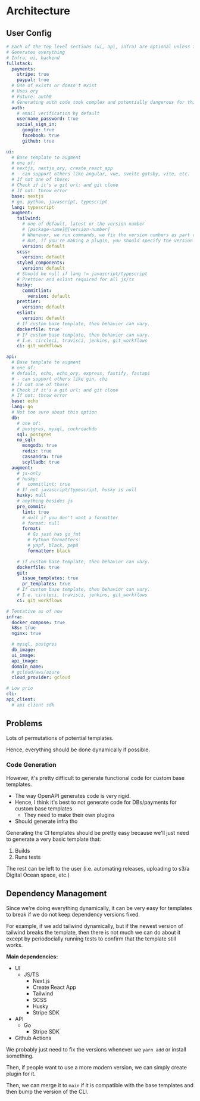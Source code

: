 # Architecture

## User Config

```yaml
# Each of the top level sections (ui, api, infra) are optional unless fullstack exists
# Generates everything
# Infra, ui, backend
fullstack:
  payments:
    stripe: true
    paypal: true
  # One of exists or doesn't exist
  # Uses ory
  # Future: auth0
  # Generating auth code took complex and potentially dangerous for this project
  auth:
    # email verification by default
    username_password: true
    social_sign_in:
      google: true
      facebook: true
      github: true

ui:
  # Base template to augment
  # one of:
  # nextjs, nextjs_ory, create_react_app
  # - can support others like angular, vue, svelte gatsby, vite, etc.
  # If not one of those:
  # Check if it's a git url: and git clone
  # If not: throw error
  base: nextjs
  # go, python, javascript, typescript
  lang: typescript
  augment:
    tailwind:
      # one of default, latest or the version number
      # [package-name]@[version-number]
      # Whenever, we run commands, we fix the version numbers as part of the default behavior.
      # But, if you're making a plugin, you should specify the version numebr that works for you.
      version: default
    scss:
      version: default
    styled_components:
      version: default
    # Should be null if lang != javascript/typescript
    # Prettier and eslint required for all js/ts
    husky:
      commitlint:
        version: default
    prettier:
      version: default
    eslint:
      version: default
    # If custom base template, then behavior can vary.
    dockerfile: true
    # If custom base template, then behavior can vary.
    # I.e. circleci, travisci, jenkins, git_workflows
    ci: git_workflows

api:
  # Base template to augment
  # one of:
  # default, echo, echo_ory, express, fastify, fastapi
  # - can support others like gin, chi
  # If not one of those:
  # Check if it's a git url: and git clone
  # If not: throw error
  base: echo
  lang: go
  # Not too sure about this option
  db:
    # one of:
    # postgres, mysql, cockroachdb
    sql: postgres
    no_sql:
      mongodb: true
      redis: true
      cassandra: true
      scylladb: true
  augment:
    # js-only
    # husky:
    #   commitlint: true
    # If not javascript/typescript, husky is null
    husky: null
    # anything besides js
    pre_commit:
      lint: true
      # null if you don't want a formatter
      # format: null
      format:
        # Go just has go_fmt
        # Python formatters:
        # yapf, black, pep8
        formatter: black

    # if custom base template, then behavior can vary.
    dockerfile: true
    git:
      issue_templates: true
      pr_templates: true
    # If custom base template, then behavior can vary.
    # I.e. circleci, travisci, jenkins, git_workflows
    ci: git_workflows

# Tentative as of now
infra:
  docker_compose: true
  k8s: true
  nginx: true

  # mysql, postgres
  db_image:
  ui_image:
  api_image:
  domain_name:
  # gcloud/aws/azure
  cloud_provider: gcloud

# Low prio
cli:
api_client:
  # api client sdk
```

## Problems

Lots of permutations of potential templates.

Hence, everything should be done dynamically if possible.

### Code Generation

However, it's pretty difficult to generate functional code for custom base templates.

- The way OpenAPI generates code is very rigid.
- Hence, I think it's best to not generate code for DBs/payments for custom base templates
  - They need to make their own plugins
- Should generate infra tho

Generating the CI templates should be pretty easy because we'll just need to generate a very basic template that:

1. Builds
2. Runs tests

The rest can be left to the user (i.e. automating releases, uploading to s3/a Digital Ocean space, etc.)

## Dependency Management

Since we're doing everything dynamically, it can be very easy for templates to break if we do not keep dependency versions fixed.

For example, if we add tailwind dynamically, but if the newest version of tailwind breaks the template, then there is not much we can do about it except by periodocially running tests to confirm that the template still works.

**Main dependencies:**

- UI
  - JS/TS
    - Next.js
    - Create React App
    - Tailwind
    - SCSS
    - Husky
    - Stripe SDK
- API
  - Go
    - Stripe SDK
- Github Actions

We probably just need to fix the versions whenever we `yarn add` or install something.

Then, if people want to use a more modern version, we can simply create plugin for it.

Then, we can merge it to `main` if it is compatible with the base templates and then bump the version of the CLI.
